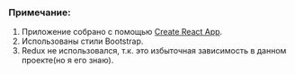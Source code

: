 
### Примечание: 
1. Приложение собрано с помощью [Create React App](https://github.com/facebook/create-react-app).
2. Использованы стили Bootstrap.
3. Redux не использовался, т.к. это избыточная зависимость в данном проекте(но я его знаю).